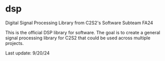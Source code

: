 # dsp
Digital Signal Processing Library from C2S2's Software Subteam FA24

This is the official DSP library for software. The goal is to create a general signal processing library for C2S2 that could be used across multiple projects.

Last update: 9/20/24
